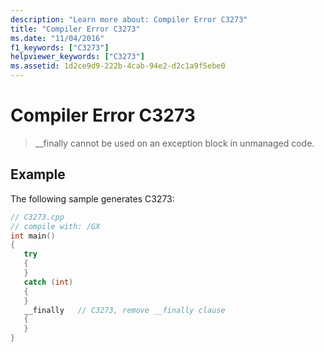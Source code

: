 ```yaml
---
description: "Learn more about: Compiler Error C3273"
title: "Compiler Error C3273"
ms.date: "11/04/2016"
f1_keywords: ["C3273"]
helpviewer_keywords: ["C3273"]
ms.assetid: 1d2ce9d9-222b-4cab-94e2-d2c1a9f5ebe0
---
```

# Compiler Error C3273

> __finally cannot be used on an exception block in unmanaged code.

## Example

The following sample generates C3273:

```cpp
// C3273.cpp
// compile with: /GX
int main()
{
   try
   {
   }
   catch (int)
   {
   }
   __finally   // C3273, remove __finally clause
   {
   }
}
```
